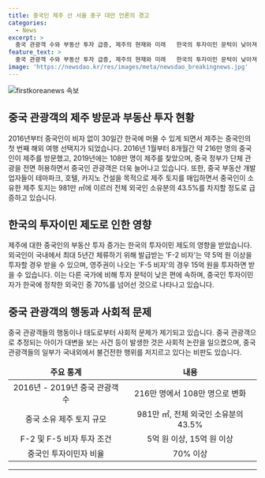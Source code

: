```yaml
---
title: 중국인 제주 산 서울 중구 대만 언론의 경고
categories:
  - News
excerpt: >
  중국 관광객 수와 부동산 투자 급증, 제주의 현재와 미래   한국의 투자이민 문턱이 낮아져 중국인들의 제주 방문 및 부동산 투자가 급증하고 있는 가운데, 지난해 중국 정부가 단체 관광을 허용함에 따라 제주행 중국인 방문객은 늘어날 전망이다. 2019년 기준으로 중국인이 소유한 제주 토지는 약 981만 ㎡로, 서울 중구 면적과 맞먹는 수준으로 부동산 투자의 크기가 커지고 있다. 한국의 투자이민 제도의 유리한 혜택으로 인해 중국인 투자자들이 늘어나고 있으며, 한국의 외국인 투자이민 제도에 대한 비판도 함께 촉발되고 있다. 중국인 관광객에 대한 부정적인 행동 또한 이슈가 되고 있다.
feature_text: >
  중국 관광객 수와 부동산 투자 급증, 제주의 현재와 미래   한국의 투자이민 문턱이 낮아져 중국인들의 제주 방문 및 부동산 투자가 급증하고 있는 가운데, 지난해 중국 정부가 단체 관광을 허용함에 따라 제주행 중국인 방문객은 늘어날 전망이다. 2019년 기준으로 중국인이 소유한 제주 토지는 약 981만 ㎡로, 서울 중구 면적과 맞먹는 수준으로 부동산 투자의 크기가 커지고 있다. 한국의 투자이민 제도의 유리한 혜택으로 인해 중국인 투자자들이 늘어나고 있으며, 한국의 외국인 투자이민 제도에 대한 비판도 함께 촉발되고 있다. 중국인 관광객에 대한 부정적인 행동 또한 이슈가 되고 있다.
image: 'https://newsdao.kr/res/images/meta/newsdao_breakingnews.jpg'
---
```


<p><img src="https://newsdao.kr/res/images/meta/newsdao_breakingnews.jpg" alt="firstkoreanews 속보" /></p>

<h2 data-ke-size="size26">중국 관광객의 제주 방문과 부동산 투자 현황</h2>

<p data-ke-size="size16">2016년부터 중국인이 비자 없이 30일간 한국에 머물 수 있게 되면서 제주는 중국인의 첫 번째 해외 여행 선택지가 되었습니다. 2016년 1월부터 8개월간 약 216만 명의 중국인이 제주를 방문했고, 2019년에는 108만 명이 제주를 찾았으며, 중국 정부가 단체 관광을 전면 허용하면서 중국인 관광객은 더욱 늘어나고 있습니다. 또한, 중국 부동산 개발업자들이 테마파크, 호텔, 카지노 건설을 목적으로 제주 토지를 매입하면서 중국인이 소유한 제주 토지는 981만 ㎡에 이르러 전체 외국인 소유분의 43.5%를 차지할 정도로 급증하고 있습니다.</p>

<h2 data-ke-size="size26">한국의 투자이민 제도로 인한 영향</h2>

<p data-ke-size="size16">제주에 대한 중국인의 부동산 투자 증가는 한국의 투자이민 제도의 영향을 받았습니다. 외국인이 국내에서 최대 5년간 체류하기 위해 발급받는 'F-2 비자'는 약 5억 원 이상을 투자할 경우 받을 수 있으며, 영주권이 나오는 'F-5 비자'의 경우 15억 원을 투자하면 받을 수 있습니다. 이는 다른 국가에 비해 투자 문턱이 낮은 편에 속하며, 중국인 투자이민자가 한국에 정착한 외국인 중 70%를 넘어선 것으로 나타나고 있습니다.</p>

<h2 data-ke-size="size26">중국 관광객의 행동과 사회적 문제</h2>

<p data-ke-size="size16">중국 관광객들의 행동이나 태도로부터 사회적 문제가 제기되고 있습니다. 중국 관광객으로 추정되는 아이가 대변을 보는 사건 등이 발생한 것은 사회적 논란을 일으켰으며, 중국 관광객들의 일부가 국내외에서 불건전한 행위를 저지르고 있다는 비판도 있습니다.</p>

<table>
<thead>
<tr>
<td style="text-align: center; height: 17px;"><b>주요 통계</b></td>
<td style="text-align: center; height: 17px;"><b>내용</b></td>
</tr>
</thead>
<tbody>
<tr>
<td style="text-align: center; height: 17px;">2016년 - 2019년 중국 관광객 수</td>
<td style="text-align: center; height: 17px;">216만 명에서 108만 명으로 변화</td>
</tr>
<tr>
<td style="text-align: center; height: 17px;">중국 소유 제주 토지 규모</td>
<td style="text-align: center; height: 17px;">981만 ㎡, 전체 외국인 소유분의 43.5%</td>
</tr>
<tr>
<td style="text-align: center; height: 17px;">F-2 및 F-5 비자 투자 조건</td>
<td style="text-align: center; height: 17px;">5억 원 이상, 15억 원 이상</td>
</tr>
<tr>
<td style="text-align: center; height: 17px;">중국인 투자이민자 비율</td>
<td style="text-align: center; height: 17px;">70% 이상</td>
</tr>
</tbody>
</table>

<hr>

